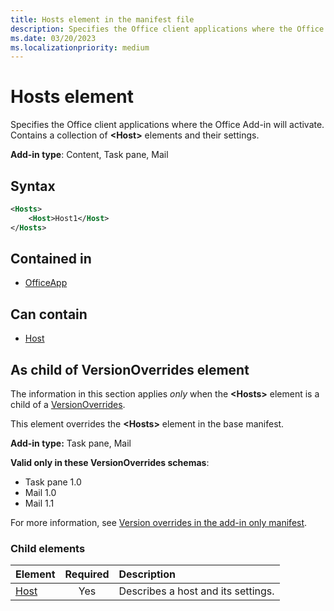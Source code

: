 ```yaml
---
title: Hosts element in the manifest file
description: Specifies the Office client applications where the Office Add-in will activate.
ms.date: 03/20/2023
ms.localizationpriority: medium
---
```


# Hosts element

Specifies the Office client applications where the Office Add-in will activate. Contains a collection of **\<Host\>** elements and their settings.

**Add-in type**: Content, Task pane, Mail

## Syntax

```XML
<Hosts>
    <Host>Host1</Host>
</Hosts>
```

## Contained in

- [OfficeApp](officeapp.md)

## Can contain

- [Host](host.md)

## As child of VersionOverrides element

The information in this section applies *only* when the **\<Hosts\>** element is a child of a [VersionOverrides](versionoverrides.md).

This element overrides the **\<Hosts\>** element in the base manifest.

**Add-in type:** Task pane, Mail

**Valid only in these VersionOverrides schemas**:

- Task pane 1.0
- Mail 1.0
- Mail 1.1

For more information, see [Version overrides in the add-in only manifest](/office/dev/add-ins/develop/xml-manifest-overview#version-overrides-in-the-manifest).

### Child elements

|  Element |  Required  |  Description  |
|:-----|:-----:|:-----|
|  [Host](host.md)    |  Yes   |  Describes a host and its settings. |
